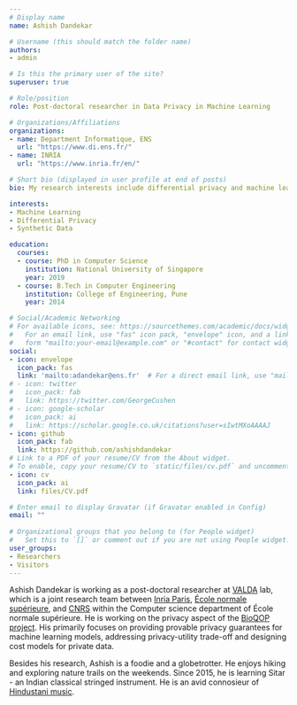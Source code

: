 ```yaml
---
# Display name
name: Ashish Dandekar

# Username (this should match the folder name)
authors:
- admin

# Is this the primary user of the site?
superuser: true

# Role/position
role: Post-doctoral researcher in Data Privacy in Machine Learning

# Organizations/Affiliations
organizations:
- name: Department Informatique, ENS
  url: "https://www.di.ens.fr/"
- name: INRIA
  url: "https://www.inria.fr/en/"

# Short bio (displayed in user profile at end of posts)
bio: My research interests include differential privacy and machine learning.

interests:
- Machine Learning
- Differential Privacy
- Synthetic Data

education:
  courses:
  - course: PhD in Computer Science
    institution: National University of Singapore
    year: 2019
  - course: B.Tech in Computer Engineering
    institution: College of Engineering, Pune
    year: 2014

# Social/Academic Networking
# For available icons, see: https://sourcethemes.com/academic/docs/widgets/#icons
#   For an email link, use "fas" icon pack, "envelope" icon, and a link in the
#   form "mailto:your-email@example.com" or "#contact" for contact widget.
social:
- icon: envelope
  icon_pack: fas
  link: 'mailto:adandekar@ens.fr'  # For a direct email link, use "mailto:test@example.org".
# - icon: twitter
#   icon_pack: fab
#   link: https://twitter.com/GeorgeCushen
# - icon: google-scholar
#   icon_pack: ai
#   link: https://scholar.google.co.uk/citations?user=sIwtMXoAAAAJ
- icon: github
  icon_pack: fab
  link: https://github.com/ashishdandekar
# Link to a PDF of your resume/CV from the About widget.
# To enable, copy your resume/CV to `static/files/cv.pdf` and uncomment the lines below.  
- icon: cv
  icon_pack: ai
  link: files/CV.pdf

# Enter email to display Gravatar (if Gravatar enabled in Config)
email: ""
  
# Organizational groups that you belong to (for People widget)
#   Set this to `[]` or comment out if you are not using People widget.  
user_groups:
- Researchers
- Visitors
---
```

Ashish Dandekar is working as a post-doctoral researcher at [VALDA](https://team.inria.fr/valda/) lab, which is a joint research team between [Inria Paris](https://www.inria.fr/centre/paris), [École normale supérieure](http://www.ens.fr/), and [CNRS](http://www.cnrs.fr/) within the Computer science department of École normale supérieure. He is working on the privacy aspect of the [BioQOP project](http://bioqop.di.ens.fr/). His primarily focuses on providing provable privacy guarantees for machine learning models, addressing privacy-utility trade-off and designing cost models for private data.

Besides his research, Ashish is a foodie and a globetrotter. He enjoys hiking and exploring nature trails on the weekends. Since 2015, he is learning Sitar - an Indian classical stringed instrument. He is an avid connosieur of [Hindustani music](https://en.wikipedia.org/wiki/Hindustani_classical_music).
